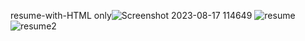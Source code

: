 resume-with-HTML only![Screenshot 2023-08-17 114649](https://github.com/aditi-2303/resume-with-HTML/assets/141216178/f3cbacc6-8909-4152-873f-3ccbdc50c8fd)
![resume](https://github.com/aditi-2303/resume-with-HTML/assets/141216178/bf835499-85b3-43e7-83d5-60d690bcc537)
![resume2](https://github.com/aditi-2303/resume-with-HTML/assets/141216178/afa8fa16-1f50-4a68-b8d9-72204064783e)

